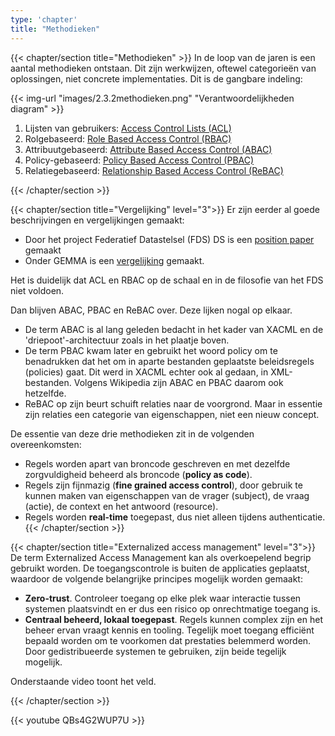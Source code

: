 ```yaml
---
type: 'chapter'
title: "Methodieken"
---
```

{{< chapter/section title="Methodieken" >}}
In de loop van de jaren is een aantal methodieken ontstaan. Dit zijn werkwijzen, oftewel categorie&euml;n van oplossingen, niet concrete implementaties.
Dit is de gangbare indeling:

{{< img-url "images/2.3.2methodieken.png" "Verantwoordelijkheden diagram" >}}

1. Lijsten van gebruikers: [Access Control Lists (ACL)](https://en.wikipedia.org/wiki/Access-control_list)
2. Rolgebaseerd: [Role Based Access Control (RBAC)](https://en.wikipedia.org/wiki/Role-based_access_control)
3. Attribuutgebaseerd: [Attribute Based Access Control (ABAC)](https://en.wikipedia.org/wiki/Attribute-based_access_control)
4. Policy-gebaseerd: [Policy Based Access Control (PBAC)](https://en.wikipedia.org/wiki/Attribute-based_access_control)
5. Relatiegebaseerd: [Relationship Based Access Control (ReBAC)](https://en.wikipedia.org/wiki/Relationship-based_access_control)

{{< /chapter/section >}}

{{< chapter/section title="Vergelijking" level="3">}}
Er zijn eerder al goede beschrijvingen en vergelijkingen gemaakt:
- Door het project Federatief Datastelsel (FDS) DS is een [ position paper](https://federatief.datastelsel.nl/kennisbank/pbac/) gemaakt
- Onder GEMMA is een [vergelijking](https://www.gemmaonline.nl/wiki/WMA_RBAC_ABAC_en_PBAC) gemaakt.

Het is duidelijk dat ACL en RBAC op de schaal en in de filosofie van het FDS niet voldoen.

Dan blijven ABAC, PBAC en ReBAC over. Deze lijken nogal op elkaar.
- De term ABAC is al lang geleden bedacht in het kader van XACML en de 'driepoot'-architectuur zoals in het plaatje boven.
- De term PBAC kwam later en gebruikt het woord policy om te benadrukken dat het om in aparte bestanden geplaatste beleidsregels (policies) gaat. Dit werd in XACML echter ook al gedaan, in XML-bestanden. Volgens Wikipedia  zijn ABAC en PBAC daarom ook hetzelfde.
- ReBAC op zijn beurt schuift relaties naar de voorgrond. Maar in essentie zijn relaties een categorie van eigenschappen, niet een nieuw concept.

De essentie van deze drie methodieken zit in de volgenden overeenkomsten:

- Regels worden apart van broncode geschreven en met dezelfde zorgvuldigheid beheerd als broncode (**policy as code**).
- Regels zijn fijnmazig (**fine grained access control**), door gebruik te kunnen maken van eigenschappen van de vrager (subject), de vraag (actie), de context en het antwoord (resource).
- Regels worden **real-time** toegepast, dus niet alleen tijdens authenticatie.
{{< /chapter/section >}}

{{< chapter/section title="Externalized access management" level="3">}}
De term Externalized Access Management kan als overkoepelend begrip gebruikt worden. De toegangscontrole is buiten de applicaties geplaatst, waardoor de volgende belangrijke principes mogelijk worden gemaakt:
- **Zero-trust**. Controleer toegang op elke plek waar interactie tussen systemen plaatsvindt en er dus een risico op onrechtmatige toegang is. 
- **Centraal beheerd, lokaal toegepast**. Regels kunnen complex zijn en het beheer ervan vraagt kennis en tooling. Tegelijk moet toegang efficiënt bepaald
worden om te voorkomen dat prestaties belemmerd worden. Door gedistribueerde systemen te gebruiken, zijn beide tegelijk mogelijk.

Onderstaande video toont het veld.

{{< /chapter/section >}}

{{< youtube QBs4G2WUP7U >}}

